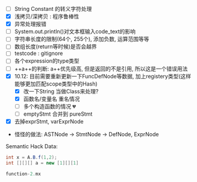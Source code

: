 - [ ] String Constant 的转义字符处理
- [x] 浅拷贝/深拷贝 : 程序鲁棒性
- [x] 异常处理报错
- [ ] System.out.println()对文本框输入code_text的影响
- [ ] 字符串长度的限制(64个, 255个), 添加负数, 运算范围等等
- [ ] 数组长度(return等时候)是否会越界
- [ ] testcode : gitignore
- [ ] 各个expression的type类型
- [ ] ++a++的判断: a++优先级高, 但是返回的不是引用, 所以这是一个错误用法
- [x] 10.12: 目前需要重新更新一下FuncDefNode等数据, 加上registery类型(这样能够更加匹配scope类型中的Hash)
  - [x] 改一下String 当做Class来处理?
  - [x] 函数名/变量名 重名情况
  - [ ] 多个构造函数的情况 :broken_heart:
  - [ ] emptyStmt 合并到 pureStmt
- [x] 去掉exprStmt, varExprNode
- 怪怪的做法: ASTNode → StmtNode → DefNode, ExprNode 




Semantic Hack Data:

```java
int x = A.B.f(1,2);
int [][][] a = new [1][][1]

function-2.mx
```

